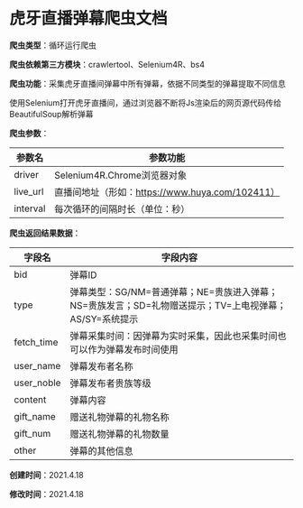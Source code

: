 # 虎牙直播弹幕爬虫文档


**爬虫类型**：循环运行爬虫

**爬虫依赖第三方模块**：crawlertool、Selenium4R、bs4

**爬虫功能**：采集虎牙直播间弹幕中所有弹幕，依据不同类型的弹幕提取不同信息

使用Selenium打开虎牙直播间，通过浏览器不断将Js渲染后的网页源代码传给BeautifulSoup解析弹幕

**爬虫参数**：

| 参数名   | 参数功能                                        |
| -------- | ----------------------------------------------- |
| driver   | Selenium4R.Chrome浏览器对象                     |
| live_url | 直播间地址（形如：https://www.huya.com/102411） |
| interval | 每次循环的间隔时长（单位：秒）                  |

**爬虫返回结果数据**：

| 字段名     | 字段内容                                                     |
| ---------- | ------------------------------------------------------------ |
| bid        | 弹幕ID                                                       |
| type       | 弹幕类型：SG/NM=普通弹幕；NE=贵族进入弹幕；NS=贵族发言；SD=礼物赠送提示；TV=上电视弹幕；AS/SY=系统提示 |
| fetch_time | 弹幕采集时间：因弹幕为实时采集，因此也采集时间也可以作为弹幕发布时间使用 |
| user_name  | 弹幕发布者名称                                               |
| user_noble | 弹幕发布者贵族等级                                           |
| content    | 弹幕内容                                                     |
| gift_name  | 赠送礼物弹幕的礼物名称                                       |
| gift_num   | 赠送礼物弹幕的礼物数量                                       |
| other      | 弹幕的其他信息                                               |

**创建时间**：2021.4.18

**修改时间**：2021.4.18
